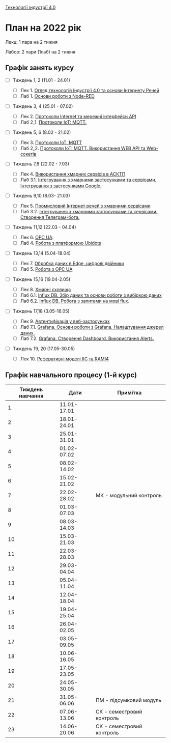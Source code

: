 [Технології індустрії 4.0](https://pupenasan.github.io/TI40/)

# План на 2022 рік

Лекц: 1 пара на 2 тижня

Лабор: 2 пари (1лаб) на 2 тижня

## Графік занять курсу

- [ ] Тиждень 1, 2 (11.01 - 24.01) 
  - [ ] Лек 1. [Огляд технологій Індустрії 4.0 та основи Інтернету Речей](Лекц/intro.md)
  - [ ] Лаб 1. [Основи роботи з Node-RED](Лабор/lab1NodeRED.md)
- [ ] Тиждень 3, 4  (25.01 - 07.02) 
  - [ ] Лек 2. [Протоколи Internet та мережні інтерфейси API](Лекц/HTTPAPI.md)
  - [ ] Лаб 2_1. [Протоколи IoT: MQTT.](Лабор/lab2_1.md)
- [ ] Тиждень 5, 6  (8.02 - 21.02) 
  - [ ] Лек 3. [Протоколи IoT. MQTT](Лекц/MQTT.md)
  - [ ] Лаб 2_2. [Протоколи IoT: MQTT. Використання WEB API та Web-сокетів](Лабор/lab2_2.md)
- [ ] Тиждень 7,8 (22.02 - 7.03) 
  - [ ] Лек 4. [Використання хмарних сервісів в АСКТП](Лекц/cloud.md)
  - [ ] Лаб 3.1. [Інтегрування з хмарними застосунками та сервісами. Інтегрування з застосунками Google.](lab5_1.md)
- [ ] Тиждень 9,10 (8.03- 21.03) 
  - [ ] Лек 5. [Промисловий Інтернет речей з хмарними сервісами](Лекц/cloudiot.md) 
  - [ ] Лаб 3.2. [Інтегрування з хмарними застосунками та сервісами. Створення Телеграм-бота.](lab5_2.md)
- [ ] Тиждень 11,12 (22.03 - 04.04) 
  - [ ] Лек 6. [OPC UA](Лекц/OPC_UA.md).
  - [ ] Лаб 4. [Робота з платформою Ubidots](lab3_ubidots.md)
- [ ] Тиждень 13,14 (5.04-18.04) 
  - [ ] Лек 7. [Обробка даних в Edge, цифрові двійники](Лекц/twin.md)
  - [ ] Лаб 5. [Робота з OPC UA](lab_opcua.md)
- [ ] Тиждень 15,16 (19.04-2.05) 
  - [ ] Лек 8. [Хмарні сховища](Лекц/analit.md)
  - [ ] Лаб 6.1. [Influx DB. Збір даних та основи роботи з вибіркою даних](lab_influx1.md) 
  - [ ] Лаб 6.2. [Influx DB. Робота з запитами на мові flux](lab_influx2.md).
- [ ] Тиждень 17,18 (3.05-16.05) 
  - [ ] Лек 9. [Автентифікація у веб-застосунках](Лекц/cloudauth.md)
  - [ ] Лаб 7.1. [Grafana. Основи роботи з Grafana. Налаштування джерел даних.](lab_grafana1.md)
  - [ ] Лаб 7.2. [Grafana. Створення Dashboard. Використання Alerts.](lab_grafana2.md)
- [ ] Тиждень 19, 20 (17.05-30.05) 

  - [ ] Лек 10. [Реферативні моделі IIC та RAMI4](Лекц/refmodel.md)

## Графік навчального процесу (1-й курс)

| Тиждень навчання | Дати        | Примітка                  |
| ---------------- | ----------- | ------------------------- |
| 1                | 11.01-17.01 |                           |
| 2                | 18.01-24.01 |                           |
| 3                | 25.01-31.01 |                           |
| 4                | 01.02-07.02 |                           |
| 5                | 08.02-14.02 |                           |
| 6                | 15.02-21.02 |                           |
| 7                | 22.02-28.02 | МК - модульний контроль   |
| 8                | 01.03-07.03 |                           |
| 9                | 08.03-14.03 |                           |
| 10               | 15.03-21.03 |                           |
| 11               | 22.03-28.03 |                           |
| 12               | 29.03-04.04 |                           |
| 13               | 05.04-11.04 |                           |
| 14               | 12.04-18.04 |                           |
| 15               | 19.04-25.04 |                           |
| 16               | 26.04-02.05 |                           |
| 17               | 03.05-09.05 |                           |
| 18               | 10.06-16.05 |                           |
| 19               | 17.05-23.05 |                           |
| 20               | 24.05-30.05 |                           |
| 21               | 31.05-06.06 | ПМ - підсумковий модуль   |
| 22               | 07.06-13.06 | СК - семестровий контроль |
| 23               | 14.06-20.06 | СК - семестровий контроль |